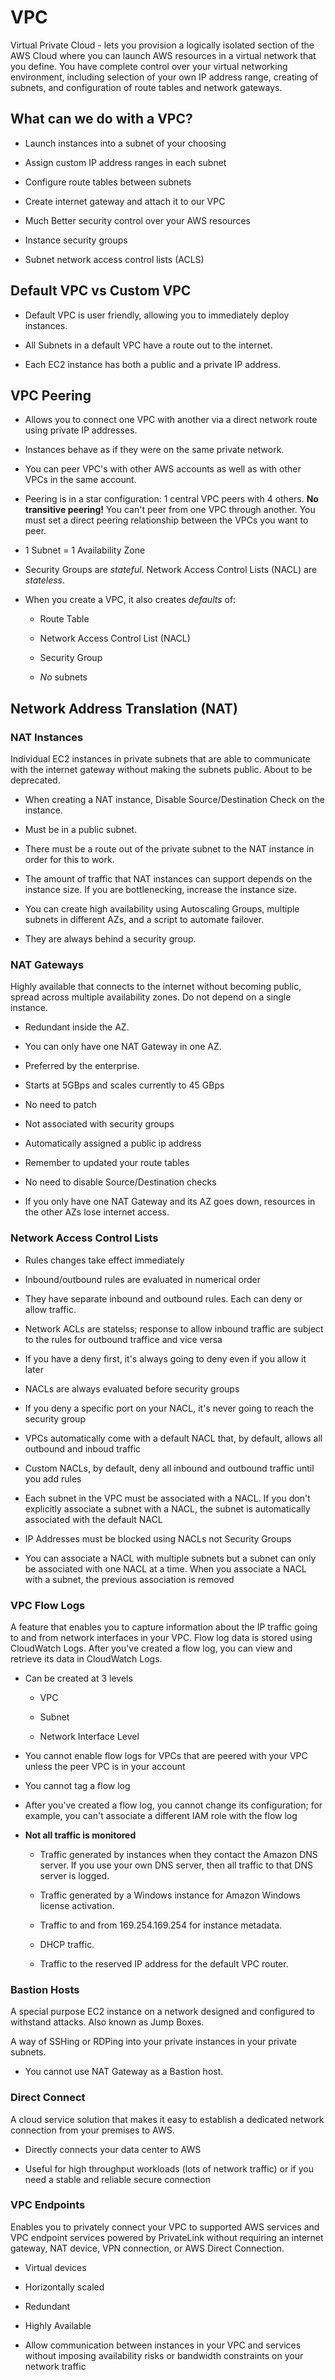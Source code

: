 # VPC
Virtual Private Cloud - lets you provision a logically isolated section of the AWS Cloud where you can launch AWS resources in a virtual network that you define. You have complete control over your virtual networking environment, including selection of your own IP address range, creating of subnets, and configuration of route tables and network gateways.

## What can we do with a VPC?

* Launch instances into a subnet of your choosing

* Assign custom IP address ranges in each subnet

* Configure route tables between subnets

* Create internet gateway and attach it to our VPC

* Much Better security control over your AWS resources

* Instance security groups

* Subnet network access control lists (ACLS)

## Default VPC vs Custom VPC

* Default VPC is user friendly, allowing you to immediately deploy instances.

* All Subnets in a default VPC have a route out to the internet.

* Each EC2 instance has both a public and a private IP address.

## VPC Peering

* Allows you to connect one VPC with another via a direct network route using private IP addresses.

* Instances behave as if they were on the same private network.

* You can peer VPC's with other AWS accounts as well as with other VPCs in the same account.

* Peering is in a star configuration: 1 central VPC peers with 4 others. **No transitive peering!** You can't peer from one VPC through another. You must set a direct peering relationship between the VPCs you want to peer. 

* 1 Subnet = 1 Availability Zone

* Security Groups are *stateful*. Network Access Control Lists (NACL) are *stateless*.

* When you create a VPC, it also creates *defaults* of:
    * Route Table

    * Network Access Control List (NACL)

    * Security Group

    * *No* subnets

## Network Address Translation (NAT)

### NAT Instances 
Individual EC2 instances in private subnets that are able to communicate with the internet gateway without making the subnets public. About to be deprecated.

* When creating a NAT instance, Disable Source/Destination Check on the instance.

* Must be in a public subnet.

* There must be a route out of the private subnet to the NAT instance in order for this to work.

* The amount of traffic that NAT instances can support depends on the instance size. If you are bottlenecking, increase the instance size.

* You can create high availability using Autoscaling Groups, multiple subnets in different AZs, and a script to automate failover.

* They are always behind a security group.

### NAT Gateways
Highly available that connects to the internet without becoming public, spread across multiple availability zones. Do not depend on a single instance.

* Redundant inside the AZ.

* You can only have one NAT Gateway in one AZ.

* Preferred by the enterprise.

* Starts at 5GBps and scales currently to 45 GBps

* No need to patch

* Not associated with security groups

* Automatically assigned a public ip address

* Remember to updated your route tables

* No need to disable Source/Destination checks

* If you only have one NAT Gateway and its AZ goes down, resources in the other AZs lose internet access.

### Network Access Control Lists

* Rules changes take effect immediately

* Inbound/outbound rules are evaluated in numerical order

* They have separate inbound and outbound rules. Each can deny or allow traffic.

* Network ACLs are statelss; response to allow inbound traffic are subject to the rules for outbound traffice and vice versa

* If you have a deny first, it's always going to deny even if you allow it later

* NACLs are always evaluated before security groups

* If you deny a specific port on your NACL, it's never going to reach the security group

* VPCs automatically come with a default NACL that, by default, allows all outbound and inboud traffic

* Custom NACLs, by default, deny all inbound and outbound traffic until you add rules

* Each subnet in the VPC must be associated with a NACL. If you don't explicitly associate a subnet with a NACL, the subnet is automatically associated with the default NACL

* IP Addresses must be blocked using NACLs not Security Groups

* You can associate a NACL with multiple subnets but a subnet can only be associated with one NACL at a time. When you associate a NACL with a subnet, the previous association is removed

### VPC Flow Logs
A feature that enables you to capture information about the IP traffic going to and from network interfaces in your VPC. Flow log data is stored using CloudWatch Logs. After you've created a flow log, you can view and retrieve its data in CloudWatch Logs.

* Can be created at 3 levels
    * VPC

    * Subnet

    * Network Interface Level

* You cannot enable flow logs for VPCs that are peered with your VPC unless the peer VPC is in your account

* You cannot tag a flow log

* After you've created a flow log, you cannot change its configuration; for example, you can't associate a different IAM role with the flow log

* **Not all traffic is monitored**
    * Traffic generated by instances when they contact the Amazon DNS server. If you use your own DNS server, then all traffic to that DNS server is logged.

    * Traffic generated by a Windows instance for Amazon Windows license activation.

    * Traffic to and from 169.254.169.254 for instance metadata.

    * DHCP traffic.

    * Traffic to the reserved IP address for the default VPC router.

### Bastion Hosts
A special purpose EC2 instance on a network designed and configured to withstand attacks. Also known as Jump Boxes.

A way of SSHing or RDPing into your private instances in your private subnets.

* You cannot use NAT Gateway as a Bastion host.

### Direct Connect
A cloud service solution that makes it easy to establish a dedicated network connection from your premises to AWS.

* Directly connects your data center to AWS

* Useful for high throughput workloads (lots of network traffic) or if you need a stable and reliable secure connection

### VPC Endpoints
Enables you to privately connect your VPC to supported AWS services and VPC endpoint services powered by PrivateLink without requiring an internet gateway, NAT device, VPN connection, or AWS Direct Connection.

* Virtual devices

* Horizontally scaled

* Redundant

* Highly Available

* Allow communication between instances in your VPC and services without imposing availability risks or bandwidth constraints on your network traffic
